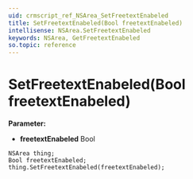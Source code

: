 ```yaml
---
uid: crmscript_ref_NSArea_SetFreetextEnabeled
title: SetFreetextEnabeled(Bool freetextEnabeled)
intellisense: NSArea.SetFreetextEnabeled
keywords: NSArea, GetFreetextEnabeled
so.topic: reference
---
```


# SetFreetextEnabeled(Bool freetextEnabeled)

**Parameter:** 
 - **freetextEnabeled** Bool

```crmscript
NSArea thing;
Bool freetextEnabeled;
thing.SetFreetextEnabeled(freetextEnabeled);
```

